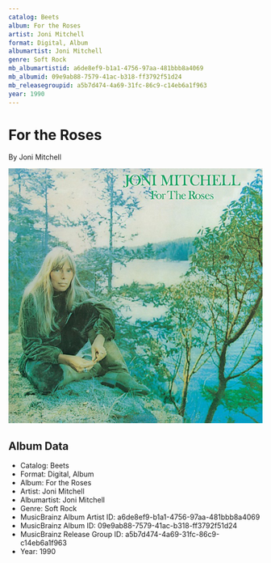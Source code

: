 ```yaml
---
catalog: Beets
album: For the Roses
artist: Joni Mitchell
format: Digital, Album
albumartist: Joni Mitchell
genre: Soft Rock
mb_albumartistid: a6de8ef9-b1a1-4756-97aa-481bbb8a4069
mb_albumid: 09e9ab88-7579-41ac-b318-ff3792f51d24
mb_releasegroupid: a5b7d474-4a69-31fc-86c9-c14eb6a1f963
year: 1990
---
```


# For the Roses

By Joni Mitchell

![](../../assets/beetscovers/Joni_Mitchell-For_the_Roses.jpg)

## Album Data

- Catalog: Beets
- Format: Digital, Album
- Album: For the Roses
- Artist: Joni Mitchell
- Albumartist: Joni Mitchell
- Genre: Soft Rock
- MusicBrainz Album Artist ID: a6de8ef9-b1a1-4756-97aa-481bbb8a4069
- MusicBrainz Album ID: 09e9ab88-7579-41ac-b318-ff3792f51d24
- MusicBrainz Release Group ID: a5b7d474-4a69-31fc-86c9-c14eb6a1f963
- Year: 1990

